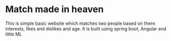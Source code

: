 # Match made in heaven
This is simple basic website which matches two people based on there interests, likes and dislikes and age. It is built using spring boot, Angular and little ML

